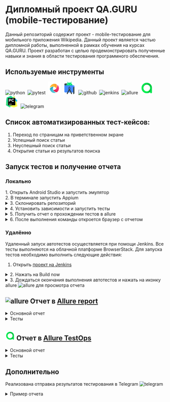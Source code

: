 # Дипломный проект QA.GURU (mobile-тестирование)

Данный репозиторий содержит проект - mobile-тестирование для мобильного приложения Wikipedia. Данный проект является частью дипломной работы, выполненной в рамках обучения на курсах QA.GURU. Проект разработан с целью продемонстрировать полученные навыки и знания в области тестирования программного обеспечения.

## Используемые инструменты
<div>
<img src="https://user-images.githubusercontent.com/25181517/183423507-c056a6f9-1ba8-4312-a350-19bcbc5a8697.png" title="python" alt="python" width="40" height="40"/>&nbsp
<img src="https://user-images.githubusercontent.com/25181517/184117132-9e89a93b-65fb-47c3-91e7-7d0f99e7c066.png" title="pytest" alt="pytest" width="40" height="40"/>&nbsp
<img src="wikipedia_app_tests/resources/appium.png" alt="Appium" title="Appium" width="40" height="40"/>&nbsp
<img src="wikipedia_app_tests/resources/android_studio.png" width="40" height="40"  alt="Android studio" title="Android Studio"/>&nbsp
<img src="https://img.icons8.com/?size=100&id=3tC9EQumUAuq&format=png&color=000000" title="github" alt="github" width="40" height="40"/>&nbsp
<img src="https://user-images.githubusercontent.com/25181517/179090274-733373ef-3b59-4f28-9ecb-244bea700932.png" title="jenkins" alt="jenkins" width="40" height="40"/>&nbsp
<img src="https://camo.githubusercontent.com/501c9d05b6660ba5e1a8753b8461e60d7ff1614656102c254ab800e14a6b19fa/68747470733a2f2f616c6c7572657265706f72742e6f72672f7075626c69632f696d672f616c6c7572652d7265706f72742e737667" title="allure" alt="allure" width="40" height="40"/>&nbsp
<img src="wikipedia_app_tests/resources/AllureTestOps.png" width="40" height="40"  alt="Allure TestOps"/> 
<img src="https://raw.githubusercontent.com/devicons/devicon/master/icons/pycharm/pycharm-original.svg" title="pycharm" alt="pycharm" width="40" height="40"/>&nbsp
<img src="https://cdn-icons-png.flaticon.com/512/2111/2111646.png" title="telegram" alt="telegram" width="40" height="40"/>&nbsp
</div>

## Список автоматизированных тест-кейсов:
1. Переход по страницам на приветственном экране
2. Успешный поиск статьи
3. Неуспешный поиск статьи
4. Открытие статьи из результатов поиска

## Запуск тестов и получение отчета

### **Локально**

<summary>1. Открыть Android Studio и запустить эмулятор</summary>

<summary>2. В терминале запустить Appium</summary>

<details><summary>3. Склонировать репозиторий</summary>

```
git clone https://github.com/KateVarg/mobile_diplom
```
</details>

<details><summary>4. Установить зависимости и запустить тесты</summary>

```
python -m venv .venv
source .venv/bin/activate
pip install poetry
poetry install
pytest --context=emulator
```
</details>

<details><summary>5. Получить отчет о прохождении тестов в allure</summary>

```
allure serve allure-results/
```
</details>

<details><summary>6. После выполнения команды откроется браузер с отчетом</summary>
    
<img src="wikipedia_app_tests/resources/allure.png">

</details>

### **Удалённо**

Удаленный запуск автотестов осуществляется при помощи Jenkins. Все тесты выполняются на облачной платформе BrowserStack. Для запуска тестов необходимо выполнить следующие действия:

1. Открыть [проект на Jenkins](https://jenkins.autotests.cloud/job/mobile_diplom/)

<details><summary>2. Нажать на Build now</summary>

<img src="wikipedia_app_tests/resources/jenkins1.png">

</details>

<details><summary>3. Дождаться окончания выполнения автотестов и нажать на иконку allure <img src="https://camo.githubusercontent.com/501c9d05b6660ba5e1a8753b8461e60d7ff1614656102c254ab800e14a6b19fa/68747470733a2f2f616c6c7572657265706f72742e6f72672f7075626c69632f696d672f616c6c7572652d7265706f72742e737667" title="allure" alt="allure" width="20" height="20"/> для просмотра отчета</summary>

<img src="wikipedia_app_tests/resources/jenkins2.png">

</details>

## <img src="https://camo.githubusercontent.com/501c9d05b6660ba5e1a8753b8461e60d7ff1614656102c254ab800e14a6b19fa/68747470733a2f2f616c6c7572657265706f72742e6f72672f7075626c69632f696d672f616c6c7572652d7265706f72742e737667" title="allure" alt="allure" width="30" height="30"/> Отчет в <a href = "https://jenkins.autotests.cloud/job/mobile_diplom/allure/">Allure report</a>

<details><summary>Основной отчет</summary>

<img src="wikipedia_app_tests/resources/jenkins_base_report.png">

</details>
<details><summary>Тесты</summary>

<img src="wikipedia_app_tests/resources/jenkins_tests.png">

</details>

## <img src="mobile_diplom/resources/AllureTestOps.png" width="30" height="30"  alt="Allure TestOps"/> Отчет в <a href = "https://allure.autotests.cloud/project/4374/dashboards">Allure TestOps</a>

<details><summary>Основной отчет</summary>

<img src="wikipedia_app_tests/resources/testOps_base_report.png">

</details>

<details><summary>Тесты</summary>

<img src="wikipedia_app_tests/resources/testOps_tests.png">

</details>

## **Дополнительно**

Реализована отправка результатов тестирования в Telegram <img src="https://cdn-icons-png.flaticon.com/512/2111/2111646.png" title="telegram" alt="telegram" width="20" height="20"/>  
<details><summary>Пример отчета</summary>

<img src="wikipedia_app_tests/resources/telegram.png" alt="report Telegram">

</details>
